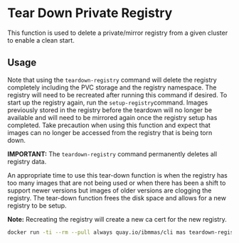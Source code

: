 Tear Down Private Registry
===============================================================================
This function is used to delete a private/mirror registry from a given cluster to enable a clean start.

Usage
-------------------------------------------------------------------------------
Note that using the `teardown-registry` command will delete the registry completely including the PVC storage and the registry namespace. The registry will need to be recreated after running this command if desired. To start up the registry again, run the `setup-registry`command. Images previously stored in the registry before the teardown will no longer be available and will need to be mirrored again once the registry setup has completed. Take precaution when using this function and expect that images can no longer be accessed from the registry that is being torn down. 

**IMPORTANT:** The `teardown-registry` command permanently deletes all registry data.

An appropriate time to use this tear-down function is when the registry has too many images that are not being used or when there has been a shift to support newer versions but images of older versions are clogging the registry. The tear-down function frees the disk space and allows for a new registry to be setup.

**Note:** Recreating the registry will create a new ca cert for the new registry.

```bash
docker run -ti --rm --pull always quay.io/ibmmas/cli mas teardown-registry
```
